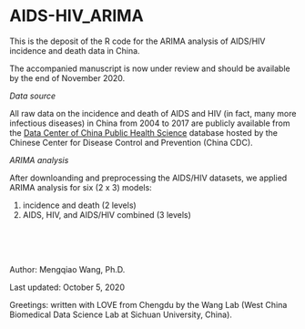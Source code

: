 # AIDS-HIV_ARIMA
This is the deposit of the R code for the ARIMA analysis of AIDS/HIV incidence and death data in China.

The accompanied manuscript is now under review and should be available by the end of November 2020.


*Data source*

All raw data on the incidence and death of AIDS and HIV (in fact, many more infectious diseases) in China from 2004 to 2017 are publicly available from the [Data Center of China Public Health Science](http://www.phsciencedata.cn/Share/en/) database hosted by the Chinese Center for Disease Control and Prevention (China CDC). 

*ARIMA analysis*

After downloanding and preprocessing the AIDS/HIV datasets, we applied ARIMA analysis for six (2 x 3) models:
1. incidence and death (2 levels)
2. AIDS, HIV, and AIDS/HIV combined (3 levels)

<br/><br/><br/>

Author: Mengqiao Wang, Ph.D.

Last updated: October 5, 2020

Greetings: written with LOVE from Chengdu by the Wang Lab (West China Biomedical Data Science Lab at Sichuan University, China). 
